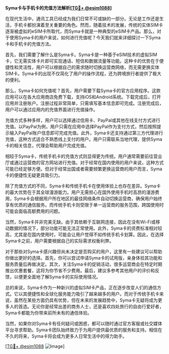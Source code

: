 **Syma卡与手机卡的充值方法解析[[TG💪+ @esim1088](https://t.me/s/esim1088)]**

在现代生活中，通讯工具已经成为我们日常不可或缺的一部分。无论是工作还是生活，手机卡都扮演着至关重要的角色。然而，随着技术的发展，传统的实体SIM卡逐渐被虚拟的eSIM卡所取代，而Syma卡就是一种典型的eSIM卡产品。那么，对于使用Syma卡的用户来说，如何进行充值呢？今天我们就来详细探讨一下Syma卡和手机卡的充值方法。

首先，我们需要了解什么是Syma卡。Syma卡是一种基于eSIM技术的虚拟SIM卡，它无需实体卡片即可实现通话、短信和数据流量等功能。这种卡的优势在于便捷性和灵活性，用户可以根据自己的需求随时切换运营商网络，而无需更换实体SIM卡。Syma卡的出现不仅简化了用户的操作流程，还为跨境旅行者提供了极大的便利。

那么，Syma卡如何充值呢？首先，用户需要下载Syma卡的官方应用程序。这款应用可以在各大应用商店免费下载，支持iOS和Android系统。下载完成后，打开应用并注册账户。注册过程非常简单，只需填写基本信息即可完成。注册完成后，用户可以通过应用内的充值界面进行充值操作。

充值方式多种多样，用户可以选择通过信用卡、PayPal或其他在线支付方式进行充值。以PayPal为例，用户只需在应用中选择PayPal作为支付方式，然后按照提示输入PayPal账户信息即可完成充值。此外，Syma卡还支持通过第三方代理进行充值，这种方式适合不熟悉线上支付的用户。用户只需联系当地代理，提供Syma卡的相关信息，代理会帮助用户完成充值。

相较于Syma卡，传统手机卡的充值方式则显得更为传统。用户通常需要前往营业厅或通过运营商的官方网站进行充值。对于经常在国内使用的用户来说，这种方式可能已经足够方便。但对于经常出国或者需要频繁更换运营商的用户而言，Syma卡的便捷性无疑更具吸引力。

除了充值方式的不同，Syma卡和传统手机卡在使用体验上也存在差异。Syma卡的最大优势在于其全球漫游能力。用户无需担心在国外使用手机时高昂的漫游费用，Syma卡会根据用户所在地区的最佳网络条件自动切换运营商，确保用户始终享有优质的通信服务。而传统手机卡则受限于单一运营商的服务范围，跨国使用时可能会面临高额费用的问题。

当然，Syma卡并非完美无缺。由于其依赖于互联网连接，因此在没有Wi-Fi或移动数据的情况下，部分功能可能无法正常使用。此外，Syma卡的资费标准相对较高，尤其是在国内使用时，可能会让用户觉得不如传统手机卡划算。因此，在选择Syma卡之前，用户需要根据自己的实际需求权衡利弊。

对于那些对Syma卡感兴趣但尚未决定是否购买的用户，这里有一些建议可以帮助你做出更好的选择。首先，你可以尝试申请Syma卡的试用版，亲身体验其功能和服务质量后再做决定。其次，关注Syma卡的促销活动，很多运营商会在特定时期推出优惠套餐，这将为你节省不少费用。最后，建议多参考其他用户的评价和反馈，以便更全面地了解Syma卡的实际使用情况。

总的来说，Syma卡作为一种新兴的虚拟SIM卡产品，正在逐步改变人们的通信方式。它以其便捷性和全球化服务能力吸引了越来越多的用户。而对于传统手机卡来说，虽然在某些方面仍具有优势，但在未来的发展趋势中，Syma卡无疑将成为更多人的首选。无论你是经常出差的商务人士，还是喜欢四处旅行的自由行爱好者，Syma卡都能为你带来前所未有的通信体验。

当然，如果你对Syma卡有任何疑问或困惑，都可以随时通过官方客服或社交媒体平台寻求帮助。Syma卡团队始终致力于为用户提供最优质的服务和支持。相信在不久的将来，Syma卡将会成为更多人日常生活中的得力助手。

[[TG💪+ @esim1088](https://t.me/s/esim1088) ![Image](https://i.postimg.cc/4NQfJmqS/Snipaste-2025-05-13-00-14-12.png)]